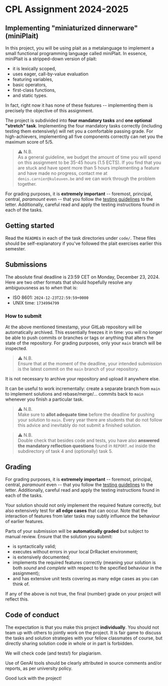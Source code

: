 # CPL Assignment 2024-2025

## Implementing "miniaturized dinnerware" (miniPlait)

In this project, you will be using plait as a metalanguage to implement a small functional programming language called miniPlait.
In essence, miniPlait is a stripped-down version of plait: 
* it is lexically scoped,
* uses eager, call-by-value evaluation
* featuring variables, 
* basic operators, 
* first-class functions, 
* and static types.

In fact, right now it has none of these features -- implementing them is precisely the objective of this assignment.

The project is subdivided into **four mandatory tasks** and **one optional "stretch" task**.
Implementing the four mandatory tasks correctly (including testing them extensively) will net you a comfortable passing grade.
For high-achievers, implementing all five components correctly can net you the maximum score of 5/5.

> ⚠️ N.B. \
> As a general guideline, we budget the amount of time you will spend on this assignment to be 35-45 hours (1.5 ECTS).
> If you find that you are stuck and have spent more than 5 hours implementing a feature and have made no progress, contact me at `denis.carnier@kuleuven.be` and we can work through the problem together.

For grading purposes, it is **extremely important** -- foremost, principal, central, _paramount_ even -- that you follow the [testing guidelines](code/testing-guidelines.md) to the letter. Additionally, careful read and apply the testing instructions found in each of the tasks.

## Getting started

Read the `README`s in each of the task directories under `code/`. These files should be self-explanatory if you've followed the plait exercises earlier this semester.

## Submissions

The absolute final deadline is 23:59 CET on Monday, December 23, 2024. Here are two other formats that should hopefully resolve any ambiguousness as to _when_ that is:
* ISO 8601: `2024-12-23T22:59:59+0000`
* UNIX time: `1734994799`

### How to submit

At the above mentioned timestamp, your GitLab repository will be automatically archived. This essentially freezes it in time: you will no longer be able to push commits or branches or tags or anything that alters the state of the repository.
For grading purposes, only your `main` branch will be inspected.

> ⚠️ N.B. \
> Ensure that at the moment of the deadline, your intended submission is the latest commit on the `main` branch of your repository.

It is not necessary to archive your repository and upload it anywhere else.

It can be useful to work incrementally: create a separate branch from `main` to implement solutions and rebase/merge/... commits back to `main` whenever you finish a particular task.

> ⚠️ N.B. \
> Make sure to **allot adequate time** before the deadline for pushing your solution to `main`. Every year there are students that do not follow this advice and inevitably do not submit a finished solution.

> ⚠️ N.B. \
> Double check that besides code and tests, you have also **answered the mandatory reflection questions** found in `REPORT.md` inside the subdirectory of task 4 and (optionally) task 5. 

## Grading

For grading purposes, it is **extremely important** -- foremost, principal, central, _paramount_ even -- that you follow the [testing guidelines](code/testing-guidelines.md) to the letter. Additionally, careful read and apply the testing instructions found in each of the tasks.

Your solution should not only implement the required feature correctly, but also extensively test for **all edge cases** that can occur.
Note that the interaction of features from later tasks may subtly influence the behaviour of earlier features.

Parts of your submission will be **automatically graded** but subject to manual review.
Ensure that the solution you submit:
* is syntactically valid;
* executes without errors in your local DrRacket environment;
* is extensively documented;
* implements the required features correctly (meaning your solution is both _sound_ and _complete_ with respect to the specified behaviour in the assignment);
* and has extensive unit tests covering as many edge cases as you can think of.

If any of the above is not true, the final (number) grade on your project will reflect this.

## Code of conduct

The expectation is that you make this project **individually**. You should not team up with others to jointly work on the project. It is fair game to discuss the tasks and solution strategies with your fellow classmates of course, but directly sharing solution code in whole or in part is forbidden.

We will check code (and tests!) for plagiarism.

Use of GenAI tools should be clearly attributed in source comments and/or reports, as per university policy.

Good luck with the project!